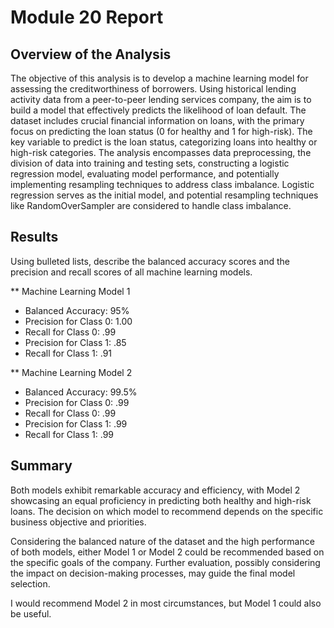 # Module 20 Report 

## Overview of the Analysis

The objective of this analysis is to develop a machine learning model for assessing the creditworthiness of borrowers. Using historical lending activity data from a peer-to-peer lending services company, the aim is to build a model that effectively predicts the likelihood of loan default.
The dataset includes crucial financial information on loans, with the primary focus on predicting the loan status (0 for healthy and 1 for high-risk).
The key variable to predict is the loan status, categorizing loans into healthy or high-risk categories.
The analysis encompasses data preprocessing, the division of data into training and testing sets, constructing a logistic regression model, evaluating model performance, and potentially implementing resampling techniques to address class imbalance.
Logistic regression serves as the initial model, and potential resampling techniques like RandomOverSampler are considered to handle class imbalance.

## Results

Using bulleted lists, describe the balanced accuracy scores and the precision and recall scores of all machine learning models.

** Machine Learning Model 1
* Balanced Accuracy: 95%
* Precision for Class 0: 1.00
* Recall for Class 0: .99
* Precision for Class 1: .85
* Recall for Class 1: .91

** Machine Learning Model 2
* Balanced Accuracy: 99.5%
* Precision for Class 0: .99
* Recall for Class 0: .99
* Precision for Class 1: .99
* Recall for Class 1: .99

## Summary

Both models exhibit remarkable accuracy and efficiency, with Model 2 showcasing an equal proficiency in predicting both healthy and high-risk loans. The decision on which model to recommend depends on the specific business objective and priorities.

Considering the balanced nature of the dataset and the high performance of both models, either Model 1 or Model 2 could be recommended based on the specific goals of the company. Further evaluation, possibly considering the impact on decision-making processes, may guide the final model selection.

I would recommend Model 2 in most circumstances, but Model 1 could also be useful. 
